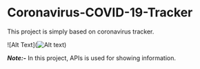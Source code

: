 # Coronavirus-COVID-19-Tracker  

This project is simply based on coronavirus tracker.  

![Alt Text](![Alt text](/relative/path/to/coronavirus.jpg?raw=true "Corona"))

***Note:-*** In this project, APIs is used for showing information. 
